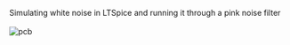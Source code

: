 Simulating white noise in LTSpice and running it through a pink noise filter<BR><BR>
![pcb](Assembled_PCB.png)<br><br>
